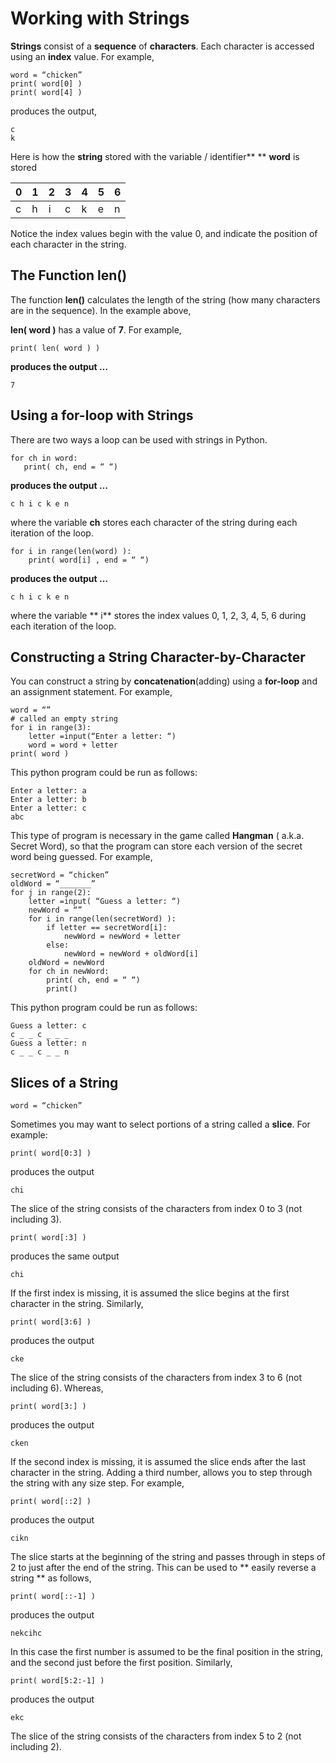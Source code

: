 # Working with Strings

**Strings** consist of a **sequence** of **characters**. Each character is accessed using an **index** value. For example,

```
word = “chicken”
print( word[0] )
print( word[4] )
```

produces the output,

```
c
k
```

Here is how the **string** stored with the variable / identifier** ** **word** is stored

| **0** | **1** | **2** | **3** | **4** | **5** | **6** |
| :--- | :--- | :--- | :--- | :--- | :--- | :--- |
| c | h | i | c | k | e | n |

Notice the index values begin with the value 0, and indicate the position of each character in the string.

## **The Function len\(\)**

The function **len\(\)** calculates the length of the string \(how many characters are in the sequence\). In the example above,

**len\( word \)** has a value of **7**. For example,

```
print( len( word ) )
```

**produces the output …**

```
7
```

## Using a for-loop with Strings

There are two ways a loop can be used with strings in Python.

```
for ch in word:
   print( ch, end = “ “)
```

**produces the output …**

```
c h i c k e n
```

where the variable **ch** stores each character of the string during each iteration of the loop.

```
for i in range(len(word) ):
    print( word[i] , end = “ “)
```

**produces the output …**

```
c h i c k e n
```

where the variable ** i** stores the index values 0, 1, 2, 3, 4, 5, 6 during each iteration of the loop.

## **Constructing a String Character-by-Character**

You can construct a string by **concatenation**\(adding\) using a **for-loop** and an assignment statement. For example,

```
word = “”
# called an empty string 
for i in range(3):
    letter =input(“Enter a letter: “)
    word = word + letter
print( word )
```

This python program could be run as follows:

```
Enter a letter: a
Enter a letter: b
Enter a letter: c
abc
```

This type of program is necessary in the game called **Hangman** \( a.k.a. Secret Word\), so that the program can store each version of the secret word being guessed. For example,

```
secretWord = “chicken”
oldWord = “_______” 
for j in range(2):
    letter =input( “Guess a letter: “)
    newWord = “”
    for i in range(len(secretWord) ):
        if letter == secretWord[i]:
            newWord = newWord + letter
        else:
            newWord = newWord + oldWord[i]
    oldWord = newWord
    for ch in newWord:
        print( ch, end = “ “)
        print()
```

This python program could be run as follows:

```
Guess a letter: c
c _ _ c _ _ _
Guess a letter: n
c _ _ c _ _ n
```

## **Slices of a String**

```
word = “chicken”
```

Sometimes you may want to select portions of a string called a **slice**. For example:

```
print( word[0:3] )
```

produces the output

```
chi
```

The slice of the string consists of the characters from index 0 to 3 \(not including 3\).

```
print( word[:3] )
```

produces the same output

```
chi
```

If the first index is missing, it is assumed the slice begins at the first character in the string. Similarly,

```
print( word[3:6] )
```

produces the output

```
cke
```

The slice of the string consists of the characters from index 3 to 6 \(not including 6\). Whereas,

```
print( word[3:] )
```

produces the output

```
cken
```

If the second index is missing, it is assumed the slice ends after the last character in the string. Adding a third number, allows you to step through the string with any size step. For example,

```
print( word[::2] )
```

produces the output

```
cikn
```

The slice starts at the beginning of the string and passes through in steps of 2 to just after the end of the string. This can be used to ** easily reverse a string ** as follows,

```
print( word[::-1] )
```

produces the output

```
nekcihc
```

In this case the first number is assumed to be the final position in the string, and the second just before the first position. Similarly,

```
print( word[5:2:-1] )
```

produces the output

```
ekc
```

The slice of the string consists of the characters from index 5 to 2 \(not including 2\).

 


